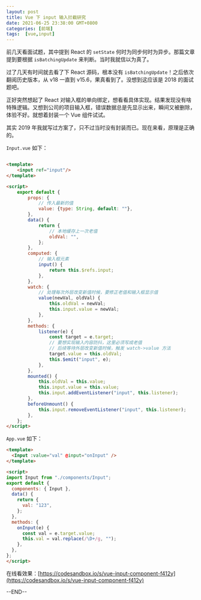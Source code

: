 ```yaml
---
layout: post
title: Vue 下 input 输入拦截研究
date: 2021-06-25 23:38:00 GMT+0800
categories: [前端]
tags:  [vue,input]
---
```


前几天看面试题，其中提到 React 的 `setState` 何时为同步何时为异步。那篇文章提到要根据 `isBatchingUpdate` 来判断。当时我就信以为真了。

过了几天有时间就去看了下 React 源码，根本没有 `isBatchingUpdate`！之后依次翻阅历史版本，从 v18 一直到 v15.6，果真看到了。没想到这应该是 2018 的面试题吧。

<!-- more -->

正好突然想起了 React 对输入框的单向绑定，想看看具体实现。结果发现没有啥特殊逻辑。又想到公司的项目输入框，错误数据总是先显示出来，瞬间又被删除，体验不好。就想着封装一个 Vue 组件试试。

其实 2019 年我就写过方案了，只不过当时没有封装而已。现在来看，原理是正确的。

`Input.vue`  如下：

```html

<template>
    <input ref="input"/>
</template>

<script>
    export default {
        props: {
            // 传入最新的值
            value: {type: String, default: ""},
        },
        data() {
            return {
                // 本地缓存上一次老值
                oldVal: "",
            };
        },
        computed: {
            // 输入框元素
            input() {
                return this.$refs.input;
            },
        },
        watch: {
            // 处理每次外层改变新值时候，要修正老值和输入框显示值
            value(newVal, oldVal) {
                this.oldVal = newVal;
                this.input.value = newVal;
            },
        },
        methods: {
            listener(e) {
                const target = e.target;
                // 要想实现输入内容防抖，这里必须写成老值
                // 后续等待外层改变新值时候，触发 watch->value 方法
                target.value = this.oldVal;
                this.$emit("input", e);
            },
        },
        mounted() {
            this.oldVal = this.value;
            this.input.value = this.value;
            this.input.addEventListener("input", this.listener);
        },
        beforeUnmount() {
            this.input.removeEventListener("input", this.listener);
        },
    };
</script>
```

`App.vue` 如下：

```html
<template>
  <Input :value="val" @input="onInput" />
</template>

<script>
import Input from "./components/Input";
export default {
  components: { Input },
  data() {
    return {
      val: "123",
    };
  },
  methods: {
    onInput(e) {
      const val = e.target.value;
      this.val = val.replace(/\D+/g, "");
    },
  },
};
</script>
```

在线看效果：[https://codesandbox.io/s/vue-input-component-f412y](https://codesandbox.io/s/vue-input-component-f412y)

--END--
